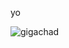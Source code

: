 yo

![gigachad](https://user-images.githubusercontent.com/26723337/159273737-cc003193-756c-4e82-bbd2-e677053e5093.jpeg)
